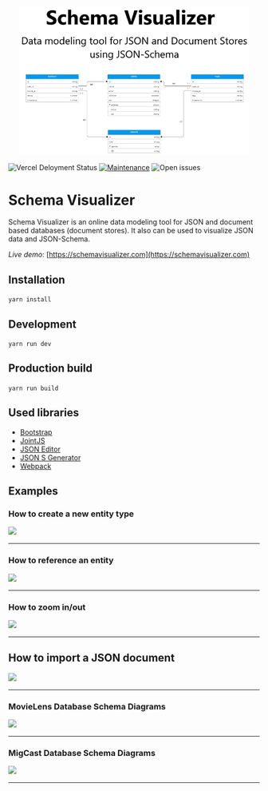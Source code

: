 <p align="center">
  <img width="460"  src="docs/img/schema-visualizer-social-banner-cut.png">
</p>

![Vercel Deloyment Status](http://therealsujitk-vercel-badge.vercel.app/?app=schemavisualizer&style=flat-square&logo=false)
[![Maintenance](https://img.shields.io/badge/Maintained%3F-yes-green.svg?style=flat-square)](https://github.com/shamilnabiyev/schema-visualizer-v2?style=flat-square)
![Open issues](https://img.shields.io/github/issues/shamilnabiyev/schema-visualizer?style=flat-square)


# Schema Visualizer

Schema Visualizer is an online data modeling tool for JSON and document based databases (document stores). It also can be used to visualize JSON data and JSON-Schema.

*Live demo*: [https://schemavisualizer.com](https://schemavisualizer.com)

## Installation

```yarn install```

## Development 

```yarn run dev```

## Production build

```yarn run build```

## Used libraries

  * [Bootstrap](https://github.com/twbs/bootstrap)
  * [JointJS](https://github.com/clientIO/joint)
  * [JSON Editor](https://github.com/josdejong/jsoneditor)
  * [JSON S Generator](https://github.com/mowgliLab/json-s-gen)
  * [Webpack](https://github.com/webpack/webpack)

## Examples

### How to create a new entity type

<img src="docs/img/example-user-entity.gif"> 

---

### How to reference an entity

<img src="docs/img/example-entity-referencing.gif"> 

---

### How to zoom in/out

<img src="docs/img/example-zoom-in-out.gif"> 

---

## How to import a JSON document

<img src="docs/img/example-json-document.gif"> 

---

### MovieLens Database Schema Diagrams

<img src="docs/img/movie-lens-db-schema.png"> 

---

### MigCast Database Schema Diagrams

<img src="docs/img/migcast-db-schema.png"> 

---
